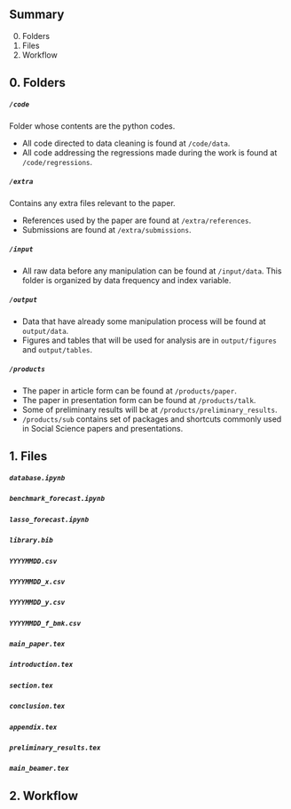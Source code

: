 
## Summary
0. Folders
1. Files
2. Workflow



## 0. Folders

##### `/code`

Folder whose contents are the python codes.

- All code directed to data cleaning is found at `/code/data`.
- All code addressing the regressions made during the work is found at `/code/regressions`.


##### `/extra`

Contains any extra files relevant to the paper.

- References used by the paper are found at `/extra/references`.
- Submissions are found at `/extra/submissions`.


##### `/input`

- All raw data before any manipulation can be found at `/input/data`.
	This folder is organized by data frequency and index variable.


##### `/output`

- Data that have already some manipulation process will be found at `output/data`.
- Figures and tables that will be used for analysis are in `output/figures` and `output/tables`.

##### `/products`

- The paper in article form can be found at `/products/paper`.
- The paper in presentation form can be found at `/products/talk`.
- Some of preliminary results will be at `/products/preliminary_results`.
- `/products/sub` contains set of packages and shortcuts commonly used in Social Science papers and presentations.



## 1. Files

##### `database.ipynb`


##### `benchmark_forecast.ipynb`


##### `lasso_forecast.ipynb`


##### `library.bib`


##### `YYYYMMDD.csv`


##### `YYYYMMDD_x.csv`


##### `YYYYMMDD_y.csv`


##### `YYYYMMDD_f_bmk.csv`


##### `main_paper.tex`


##### `introduction.tex`


##### `section.tex`


##### `conclusion.tex`


##### `appendix.tex`


##### `preliminary_results.tex`


##### `main_beamer.tex`



## 2. Workflow

